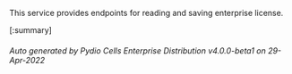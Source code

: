 






This service provides endpoints for reading and saving enterprise license.

[:summary]

###### Auto generated by Pydio Cells Enterprise Distribution v4.0.0-beta1 on 29-Apr-2022
